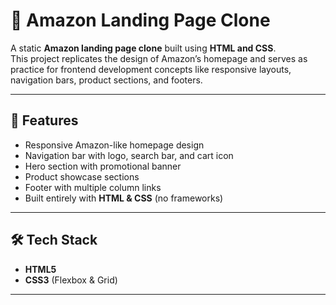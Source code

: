 # 🛒 Amazon Landing Page Clone

A static **Amazon landing page clone** built using **HTML and CSS**.  
This project replicates the design of Amazon’s homepage and serves as practice for frontend development concepts like responsive layouts, navigation bars, product sections, and footers.

---

## 🚀 Features
- Responsive Amazon-like homepage design
- Navigation bar with logo, search bar, and cart icon
- Hero section with promotional banner
- Product showcase sections
- Footer with multiple column links
- Built entirely with **HTML & CSS** (no frameworks)

---

## 🛠️ Tech Stack
- **HTML5**
- **CSS3** (Flexbox & Grid)

---


